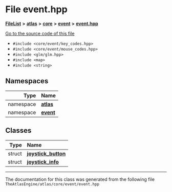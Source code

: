 

# File event.hpp



[**FileList**](files.md) **>** [**atlas**](dir_1e6ffef027cfcf7ded3287660b505c9f.md) **>** [**core**](dir_ab5f97e7ae27ba905c508150b2df25d1.md) **>** [**event**](dir_b27da4b5790a8b0d69c02bcd8b78255a.md) **>** [**event.hpp**](event_8hpp.md)

[Go to the source code of this file](event_8hpp_source.md)



* `#include <core/event/key_codes.hpp>`
* `#include <core/event/mouse_codes.hpp>`
* `#include <glm/glm.hpp>`
* `#include <map>`
* `#include <string>`













## Namespaces

| Type | Name |
| ---: | :--- |
| namespace | [**atlas**](namespaceatlas.md) <br> |
| namespace | [**event**](namespaceatlas_1_1event.md) <br> |


## Classes

| Type | Name |
| ---: | :--- |
| struct | [**joystick\_button**](structatlas_1_1event_1_1joystick__button.md) <br> |
| struct | [**joystick\_info**](structatlas_1_1event_1_1joystick__info.md) <br> |



















































------------------------------
The documentation for this class was generated from the following file `TheAtlasEngine/atlas/core/event/event.hpp`

